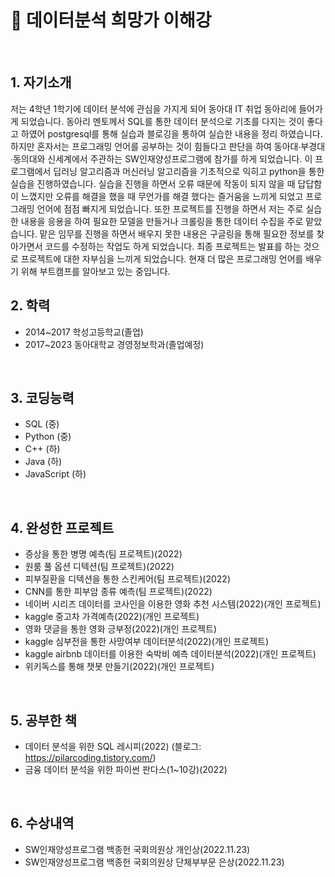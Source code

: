 # :pushpin: 데이터분석 희망가 이해강

</br>

## 1. 자기소개
   저는 4학년 1학기에 데이터 분석에 관심을 가지게 되어 동아대 IT 취업 동아리에 들어가게 되었습니다. 동아리 멘토께서 SQL를 통한 데이터 분석으로 기초를 다지는 것이 좋다고 하였어 postgresql를 통해 실습과 블로깅을 통하여 실습한 내용을 정리 하였습니다. 하지만 혼자서는 프로그래밍 언어를 공부하는 것이 힘들다고 판단을 하여 동아대∙부경대∙동의대와 신세계에서 주관하는 SW인재양성프로그램에 참가를 하게 되었습니다. 이 프로그램에서 딥러닝 알고리즘과 머신러닝 알고리즘을 기초적으로 익히고 python을 통한 실습을 진행하였습니다. 실습을 진행을 하면서 오류 때문에 작동이 되지 않을 때 답답함이 느꼈지만 오류를 해결을 했을 때 무언가를 해결 했다는 즐거움을 느끼게 되었고 프로그래밍 언어에 점점 빠지게 되었습니다. 또한 프로젝트를 진행을 하면서 저는 주로 실습한 내용을 응용을 하여 필요한 모델을 만들거나 크롤링을 통한 데이터 수집을 주로 맡았습니다. 맡은 임무를 진행을 하면서 배우지 못한 내용은 구글링을 통해 필요한 정보를 찾아가면서 코드를 수정하는 작업도 하게 되었습니다. 최종 프로젝트는 발표를 하는 것으로 프로젝트에 대한 자부심을 느끼게 되었습니다. 현재 더 많은 프로그래밍 언어를 배우기 위해 부트캠프를 알아보고 있는 중입니다.
</br>

## 2. 학력
- 2014~2017 학성고등학교(졸업)
- 2017~2023 동아대학교 경영정보학과(졸업예정)

</br>

## 3. 코딩능력
- SQL (중)
- Python (중)
- C++ (하)
- Java (하)
- JavaScript (하)

<br>

## 4. 완성한 프로젝트
- 증상을 통한 병명 예측(팀 프로젝트)(2022)
- 원룸 풀 옵션 디텍션(팀 프로젝트)(2022)
- 피부질환을 디텍션을 통한 스킨케어(팀 프로젝트)(2022)
- CNN를 통한 피부암 종류 예측(팀 프로젝트)(2022)
- 네이버 시리즈 데이터를 코사인을 이용한 영화 추천 시스템(2022)(개인 프로젝트)
- kaggle 중고차 가격예측(2022)(개인 프로젝트)
- 영화 댓글을 통한 영화 긍부정(2022)(개인 프로젝트)
- kaggle 심부전을 통한 사망여부 데이터분석(2022)(개인 프로젝트)
- kaggle airbnb 데이터를 이용한 숙박비 예측 데이터분석(2022)(개인 프로젝트)
- 위키독스를 통해 챗봇 만들기(2022)(개인 프로젝트)

</br>

## 5. 공부한 책
- 데이터 분석을 위한 SQL 레시피(2022)
(블로그: https://pilarcoding.tistory.com/)
- 금융 데이터 분석을 위한 파이썬 판다스(1~10강)(2022)
</br>

## 6. 수상내역
- SW인재양성프로그램 백종헌 국회의원상 개인상(2022.11.23)
- SW인재양성프로그램 백종헌 국회의원상 단체부부문 은상(2022.11.23)
